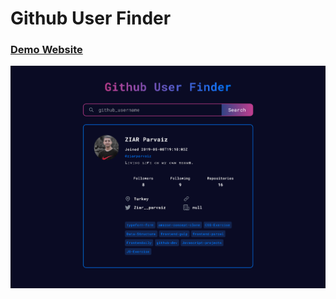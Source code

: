 # Github User Finder

### [Demo Website](https://github-dev-one.vercel.app)
![](./src/img/screenshot.png)
